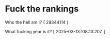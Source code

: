 # Fuck the rankings

Who the hell am I?
{ 28344114 }

What fucking year is it?
[ 2025-03-13T08:13:20Z ]
